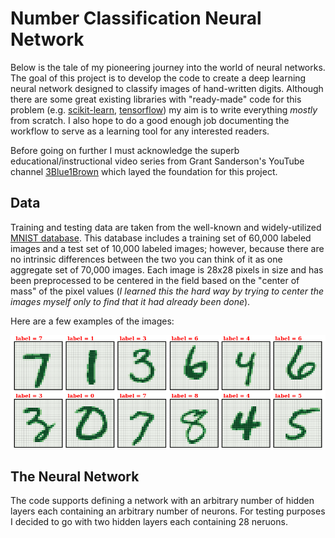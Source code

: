 # Number Classification Neural Network

Below is the tale of my pioneering journey into the world of neural networks.
The goal of this project is to develop the code to create a deep learning neural network designed to classify images of hand-written digits.
Although there are some great existing libraries with "ready-made" code for this problem (e.g. [scikit-learn](https://scikit-learn.org/stable/modules/neural_networks_supervised.html), [tensorflow](https://www.tensorflow.org/tutorials/keras/basic_classification)) my aim is to write everything *mostly* from scratch.
I also hope to do a good enough job documenting the workflow to serve as a learning tool for any interested readers.

Before going on further I must acknowledge the superb educational/instructional video series from Grant Sanderson's YouTube channel [3Blue1Brown](https://www.youtube.com/watch?v=aircAruvnKk) which layed the foundation for this project.



## Data

Training and testing data are taken from the well-known and widely-utilized [MNIST database](http://yann.lecun.com/exdb/mnist/).
This database includes a training set of 60,000 labeled images and a test set of 10,000 labeled images; however, because there are no intrinsic differences between the two you can think of it as one aggregate set of 70,000 images.
Each image is 28x28 pixels in size and has been preprocessed to be centered in the field based on the "center of mass" of the pixel values (*I learned this the hard way by trying to center the images myself only to find that it had already been done*).

Here are a few examples of the images:

![alt text](./figures/MNIST_examples.png)



## The Neural Network

The code supports defining a network with an arbitrary number of hidden layers each containing an arbitrary number of neurons.
For testing purposes I decided to go with two hidden layers each containing 28 neruons.






